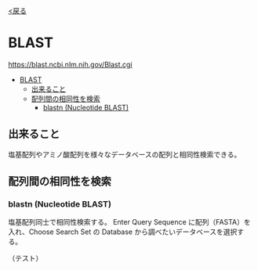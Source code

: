 <!-- title: BLAST - database -->
[<戻る][link-return]

[link-return]: /bioinfo_database.html

# BLAST

https://blast.ncbi.nlm.nih.gov/Blast.cgi

- [BLAST](#blast)
  - [出来ること](#出来ること)
  - [配列間の相同性を検索](#配列間の相同性を検索)
    - [blastn (Nucleotide BLAST)](#blastn-nucleotide-blast)

## 出来ること

塩基配列やアミノ酸配列を様々なデータベースの配列と相同性検索できる。

## 配列間の相同性を検索
### blastn (Nucleotide BLAST)
塩基配列同士で相同性検索する。
Enter Query Sequence に配列（FASTA）を入れ、Choose Search Set の Database から調べたいデータベースを選択する。

（テスト）
